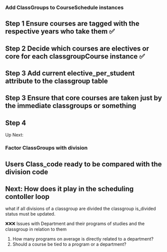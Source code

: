 ### Add ClassGroups to CourseSchedule instances
 ## Step 1 Ensure courses are tagged with the respective years who take them ✅
 ## Step 2 Decide which courses are electives or core for each classgroupCourse instance ✅
 ## Step 3 Add current elective_per_student attribute to the classgroup table
 ## Step 3 Ensure that core courses are taken just by the immediate classgroups or something
 ## Step 4 


Up Next: 
### Factor ClassGroups with division
##      Users Class_code ready to be compared with the division code
## Next: How does it play in the scheduling contoller loop

what if all divisions of a classgroup are divided the classgroup is_divided status must be updated.



❌❌❌
Issues with Department and their programs of studies and the classgroup in relation to them
1. How many programs on average is directly related to a department?
2. Should a course be tied to a program or a department?

